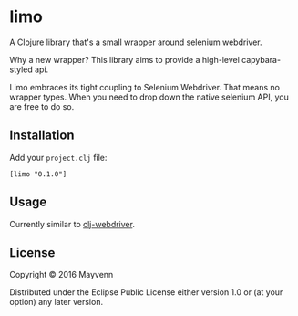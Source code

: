 # limo

A Clojure library that's a small wrapper around selenium webdriver.

Why a new wrapper? This library aims to provide a high-level capybara-styled api.

Limo embraces its tight coupling to Selenium Webdriver. That means no wrapper types. When you need to drop down the native selenium API, you are free to do so.

## Installation

Add your `project.clj` file:

```
[limo "0.1.0"]
```

## Usage

Currently similar to [clj-webdriver](https://github.com/semperos/clj-webdriver).

## License

Copyright © 2016 Mayvenn

Distributed under the Eclipse Public License either version 1.0 or (at
your option) any later version.
